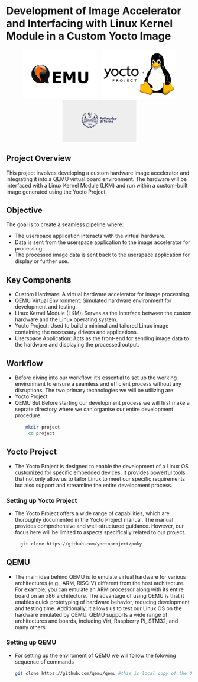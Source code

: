 # Development of Image Accelerator and Interfacing with Linux Kernel Module in a Custom Yocto Image

<p align="center">
  <img src="./QEMU-Logo.wine.png" width="200" style="display: inline-block; margin-right: 10px;">
  <img src="./Yocto-Linux.png" width="200" style="display: inline-block;">
  <img src="./polito.jpg" width="200" style="display: inline-block;">
</p>



## Project Overview
This project involves developing a custom hardware image accelerator and integrating it into a QEMU virtual board environment. The hardware will be interfaced with a Linux Kernel Module (LKM) and run within
 a custom-built image generated using the Yocto Project.

## Objective
The goal is to create a seamless pipeline where:

- The userspace application interacts with the virtual hardware.
- Data is sent from the userspace application to the image accelerator for processing.
- The processed image data is sent back to the userspace application for display or further use.

## Key Components
- Custom Hardware: A virtual hardware accelerator for image processing.
- QEMU Virtual Environment: Simulated hardware environment for development and testing.
- Linux Kernel Module (LKM): Serves as the interface between the custom hardware and the Linux operating system.
- Yocto Project: Used to build a minimal and tailored Linux image containing the necessary drivers and applications.
- Userspace Application: Acts as the front-end for sending image data to the hardware and displaying the processed output.

## Workflow

- Before diving into our workflow, it’s essential to set up the working environment to ensure a seamless and efficient process without any disruptions. The two primary technologies we will be utilizing are:
- Yocto Project
- QEMU
   But Before starting our development process we will first make a seprate directory where we can organise our entire development procedure.
    ```bash
        mkdir project
         cd project

## Yocto Project
  - The Yocto Project is designed to enable the development of a Linux OS customized for specific embedded devices.
    It provides powerful tools that not only allow us to tailor Linux to meet our specific requirements but also support
    and streamline the entire development process.

   ### Setting up Yocto Project 
  -  The Yocto Project offers a wide range of capabilities, which are thoroughly documented in the Yocto Project manual. 
     The manual provides comprehensive and well-structured guidance. However, our focus here will
     be limited to aspects specifically related to our project.
     ```bash
       git clone https://github.com/yoctoproject/poky 
##  QEMU 
  - The main idea behind QEMU is to emulate virtual hardware for various architectures (e.g., ARM, RISC-V) different from the host architecture.
    For example, you can emulate an ARM processor along with its entire board on an x86 architecture. The advantage of using QEMU is that it enables quick prototyping of hardware behavior,
    reducing development and testing time. Additionally, it allows us to test our Linux OS on the hardware emulated by QEMU. 
    QEMU supports a wide range of architectures and boards, including Virt, Raspberry Pi, STM32, and many others.

###  Setting up QEMU
  - For setting up the enviroment of QEMU we will follow the folowing sequence of commands
    ```bash
    git clone https://github.com/qemu/qemu #this is local copy of the QEMU source code from github in our working directory